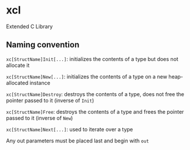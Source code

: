# xcl

Extended C Library

## Naming convention

`xc[StructName]Init[...]`: initializes the contents of a type but does not allocate it

`xc[StructName]New[...]`: initializes the contents of a type on a new heap-allocated instance

`xc[StructName]Destroy`: destroys the contents of a type, does not free the pointer passed to it (inverse of `Init`)

`xc[StructName]Free`: destroys the contents of a type and frees the pointer passed to it (inverse of `New`)

`xc[StructName]Next[...]`: used to iterate over a type

Any out parameters must be placed last and begin with `out`

